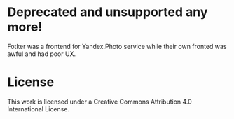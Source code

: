 # Deprecated and unsupported any more!

Fotker was a frontend for Yandex.Photo service while their own fronted was awful and had poor UX.

# License

This work is licensed under a Creative Commons Attribution 4.0 International License.